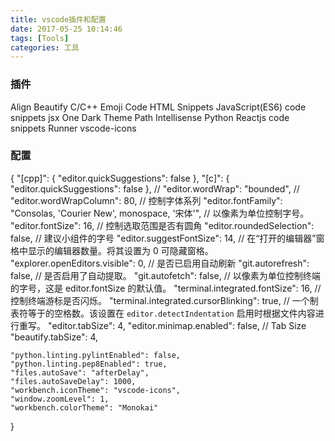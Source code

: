 ```yaml
---
title: vscode插件和配置
date: 2017-05-25 10:14:46
tags: [Tools]
categories: 工具
---
```

### 插件
Align
Beautify
C/C++
Emoji Code
HTML Snippets
JavaScript(ES6) code snippets
jsx
One Dark Theme
Path Intellisense
Python
Reactjs code snippets
Runner
vscode-icons

### 配置
{
    "[cpp]": {
        "editor.quickSuggestions": false
    },
    "[c]": {
        "editor.quickSuggestions": false
    },
    // "editor.wordWrap": "bounded",
    // "editor.wordWrapColumn": 80,
    // 控制字体系列
    "editor.fontFamily": "Consolas, 'Courier New', monospace, '宋体'",
    // 以像素为单位控制字号。
    "editor.fontSize": 16,
    // 控制选取范围是否有圆角
    "editor.roundedSelection": false,
    // 建议小组件的字号
    "editor.suggestFontSize": 14,
    // 在“打开的编辑器”窗格中显示的编辑器数量。将其设置为 0 可隐藏窗格。
    "explorer.openEditors.visible": 0,
    // 是否已启用自动刷新
    "git.autorefresh": false,
    // 是否启用了自动提取。
    "git.autofetch": false,
    // 以像素为单位控制终端的字号，这是 editor.fontSize 的默认值。
    "terminal.integrated.fontSize": 16,
    // 控制终端游标是否闪烁。
    "terminal.integrated.cursorBlinking": true,
    // 一个制表符等于的空格数。该设置在 `editor.detectIndentation` 启用时根据文件内容进行重写。
    "editor.tabSize": 4,
    "editor.minimap.enabled": false,
    // Tab Size
    "beautify.tabSize": 4,

    "python.linting.pylintEnabled": false,
    "python.linting.pep8Enabled": true,
    "files.autoSave": "afterDelay",
    "files.autoSaveDelay": 1000,
    "workbench.iconTheme": "vscode-icons",
    "window.zoomLevel": 1,
    "workbench.colorTheme": "Monokai"
}

